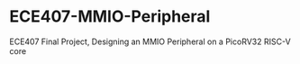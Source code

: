 # ECE407-MMIO-Peripheral
ECE407 Final Project, Designing an MMIO Peripheral on a PicoRV32 RISC-V core
